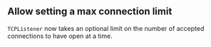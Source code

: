 ## Allow setting a max connection limit

`TCPListener` now takes an optional limit on the number of accepted connections to have open at a time.
